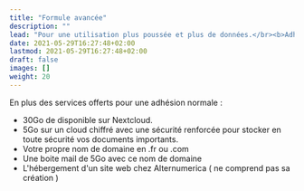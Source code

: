 ```yaml
---
title: "Formule avancée"
description: ""
lead: "Pour une utilisation plus poussée et plus de données.</br><b>Adhésion + 5€ / mois</b>"
date: 2021-05-29T16:27:48+02:00
lastmod: 2021-05-29T16:27:48+02:00
draft: false
images: []
weight: 20
---
```


En plus des services offerts pour une adhésion normale :
- 30Go de disponible sur Nextcloud.
- 5Go sur un cloud chiffré avec une sécurité renforcée pour stocker en toute sécurité vos documents importants.
- Votre propre nom de domaine en .fr ou .com
- Une boite mail de 5Go avec ce nom de domaine
- L'hébergement d'un site web chez Alternumerica ( ne comprend pas sa création )
